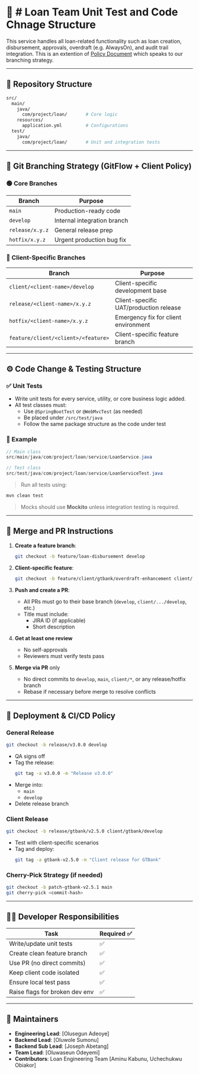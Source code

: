 
# 💼 # Loan Team Unit Test and Code Chnage Structure

This service handles all loan-related functionality such as loan creation, disbursement, approvals, overdraft (e.g. AlwaysOn), and audit trail integration.
This is an extention of [Policy Document](https://github.com/ndrymesSoft/Policy-Documents) which speaks to our branching strategy.

---

## 📁 Repository Structure

```bash
src/
  main/
    java/
      com/project/loan/       # Core logic
    resources/
      application.yml         # Configurations
  test/
    java/
      com/project/loan/       # Unit and integration tests
```

---

## 🔀 Git Branching Strategy (GitFlow + Client Policy)

### 🟢 Core Branches

| Branch        | Purpose                            |
|---------------|-------------------------------------|
| `main`        | Production-ready code               |
| `develop`     | Internal integration branch         |
| `release/x.y.z` | General release prep              |
| `hotfix/x.y.z`  | Urgent production bug fix         |

### 🔵 Client-Specific Branches

| Branch                              | Purpose                              |
|-------------------------------------|--------------------------------------|
| `client/<client-name>/develop`      | Client-specific development base     |
| `release/<client-name>/x.y.z`       | Client-specific UAT/production release |
| `hotfix/<client-name>/x.y.z`        | Emergency fix for client environment |
| `feature/client/<client>/<feature>` | Client-specific feature branch       |

---

## ⚙️ Code Change & Testing Structure

### ✅ Unit Tests

- Write unit tests for every service, utility, or core business logic added.
- All test classes must:
  - Use `@SpringBootTest` or `@WebMvcTest` (as needed)
  - Be placed under `/src/test/java`
  - Follow the same package structure as the code under test

### 📌 Example

```java
// Main class
src/main/java/com/project/loan/service/LoanService.java

// Test class
src/test/java/com/project/loan/service/LoanServiceTest.java
```

> Run all tests using:
```bash
mvn clean test
```

> Mocks should use **Mockito** unless integration testing is required.

---

## 🔁 Merge and PR Instructions

1. **Create a feature branch**:
   ```bash
   git checkout -b feature/loan-disbursement develop
   ```

2. **Client-specific feature**:
   ```bash
   git checkout -b feature/client/gtbank/overdraft-enhancement client/gtbank/develop
   ```

3. **Push and create a PR**:
   - All PRs must go to their base branch (`develop`, `client/.../develop`, etc.)
   - Title must include:
     - JIRA ID (if applicable)
     - Short description

4. **Get at least one review**
   - No self-approvals
   - Reviewers must verify tests pass

5. **Merge via PR** only
   - No direct commits to `develop`, `main`, `client/*`, or any release/hotfix branch
   - Rebase if necessary before merge to resolve conflicts

---

## 🚀 Deployment & CI/CD Policy

### General Release

```bash
git checkout -b release/v3.0.0 develop
```

- QA signs off
- Tag the release:
  ```bash
  git tag -a v3.0.0 -m "Release v3.0.0"
  ```
- Merge into:
  - `main`
  - `develop`
- Delete release branch

### Client Release

```bash
git checkout -b release/gtbank/v2.5.0 client/gtbank/develop
```

- Test with client-specific scenarios
- Tag and deploy:
  ```bash
  git tag -a gtbank-v2.5.0 -m "Client release for GTBank"
  ```

### Cherry-Pick Strategy (if needed)

```bash
git checkout -b patch-gtbank-v2.5.1 main
git cherry-pick <commit-hash>
```

---

## 🧑‍💻 Developer Responsibilities

| Task                  | Required ✅ |
|-----------------------|------------|
| Write/update unit tests | ✅        |
| Create clean feature branch | ✅   |
| Use PR (no direct commits) | ✅     |
| Keep client code isolated | ✅     |
| Ensure local test pass | ✅        |
| Raise flags for broken dev env | ✅ |

---

## 👥 Maintainers

- **Engineering Lead**: [Olusegun Adeoye]
- **Backend Lead**: [Oluwole Sumonu]
- **Backend Sub Lead**: [Joseph Abetang]
- **Team Lead**: [Oluwaseun Odeyemi]
- **Contributors**: Loan Engineering Team [Aminu Kabunu, Uchechukwu Obiakor]
